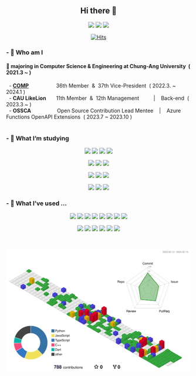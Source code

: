 <div align=center> 

## Hi there 👋

<a href="mailto:hnnynh125@gmail.com"><img src="https://img.shields.io/badge/Gmail-EA4335?style=for-the-badge&logo=Gmail&logoColor=white&link=mailto:hnnynh125@gmail.com"/></a>
<a href="https://velog.io/@hnnynh" target="_blank"><img src="https://img.shields.io/badge/Velog-20C997?style=for-the-badge&logo=Velog&logoColor=white"></a>
<a href="https://www.instagram.com/hnn.ynh/" target="_blank"><img src="https://img.shields.io/badge/Instagram-E4405F?style=for-the-badge&logo=Instagram&logoColor=white"></a>

[![Hits](https://hits.seeyoufarm.com/api/count/incr/badge.svg?url=https%3A%2F%2Fgithub.com%2Fhnnynh&count_bg=%230675FB&title_bg=%23000000&icon=&icon_color=%23FFFFFF&title=hits&edge_flat=true)](https://hits.seeyoufarm.com)

</div>

### - 👀 Who am I

  
#### 🌟 majoring in **Computer Science & Engineering** at Chung-Ang University&nbsp; ( 2021.3 ~ ) <br/>

<div> 
	
&nbsp; - **[COMP](https://hnnynh.notion.site/COMP-7827b4f860d84427a5dbdbecdf36be5a?pvs=4)** &nbsp;&nbsp;&nbsp;&nbsp;&nbsp;&nbsp;&nbsp;&nbsp;&nbsp;&nbsp;&nbsp;&nbsp;&nbsp;&nbsp;&nbsp;&nbsp;&nbsp; 36th Member&nbsp; &&nbsp; 37th Vice-President&nbsp; ( 2022.3. ~ 2024.1 )<br/>
&nbsp; - **CAU LikeLion**&nbsp;&nbsp;&nbsp;&nbsp;&nbsp;&nbsp; 11th Member &nbsp;&&nbsp; 12th Management &nbsp;&nbsp;&nbsp;&nbsp;&nbsp;&nbsp;&nbsp;&nbsp;&nbsp;|&nbsp;&nbsp;&nbsp; Back-end&nbsp; ( 2023.3 ~ )<br/>
&nbsp; - **OSSCA**&nbsp;&nbsp;&nbsp;&nbsp;&nbsp;&nbsp;&nbsp;&nbsp;&nbsp;&nbsp;&nbsp;&nbsp;&nbsp;&nbsp;&nbsp;&nbsp;&nbsp; 	Open Source Contribution Lead Mentee&nbsp;&nbsp;&nbsp;&nbsp;|&nbsp;&nbsp;&nbsp; Azure Functions OpenAPI Extensions&nbsp; ( 2023.7 ~ 2023.10 )<br/>
<br/>

</div>
 
### - 🌱 What I’m studying 

<div align=center> 
  
<img src="https://img.shields.io/badge/C-A8B9CC?style=for-the-badge&logo=C&logoColor=white"></a>
<img src="https://img.shields.io/badge/C++-00599C?style=for-the-badge&logo=C%2B%2B&logoColor=white"/></a>
<img src="https://img.shields.io/badge/JavaScript-F7DF1E?style=for-the-badge&logo=JavaScript&logoColor=white"></a>
<img src="https://img.shields.io/badge/TypeScript-3178C6?style=for-the-badge&logo=TypeScript&logoColor=white"></a>

<img src="https://img.shields.io/badge/Node.js-339933?style=for-the-badge&logo=Node.js&logoColor=white"></a>
<img src="https://img.shields.io/badge/MongoDB-47A248?style=for-the-badge&logo=MongoDB&logoColor=white"></a>
<img src="https://img.shields.io/badge/Docker-2496ED?style=for-the-badge&logo=Docker&logoColor=white"></a>

<img src="https://img.shields.io/badge/Amazon AWS-232F3E?style=for-the-badge&logo=Amazon AWS&logoColor=white"></a>
<img src="https://img.shields.io/badge/Microsoft Azure-0078D4?style=for-the-badge&logo=microsoftazure&logoColor=white"></a>
<img src="https://img.shields.io/badge/Google Cloud-4285F4?style=for-the-badge&logo=Google Cloud&logoColor=white"></a>

<img src="https://img.shields.io/badge/Git-F05032?style=for-the-badge&logo=Git&logoColor=white"></a>
<img src="https://img.shields.io/badge/GitHub-181717?style=for-the-badge&logo=GitHub&logoColor=white"></a>
<img src="https://img.shields.io/badge/GitHub Actions-2088FF?style=for-the-badge&logo=githubactions&logoColor=white"></a>


</div>

### - 💬 What I’ve used ...

<div align=center> 

<img src="https://img.shields.io/badge/Java-007396?style=flat-square&logo=Java&logoColor=white"></a>
<img src="https://img.shields.io/badge/Python-3776AB?style=flat-square&logo=Python&logoColor=white"></a>
<img src="https://img.shields.io/badge/Dart-0175C2?style=flat-square&logo=Dart&logoColor=white"></a>
<img src="https://img.shields.io/badge/HTML-E34F26?style=flat-square&logo=HTML5&logoColor=white"></a>
<img src="https://img.shields.io/badge/CSS-1572B6?style=flat-square&logo=CSS3&logoColor=white"></a>
<img src="https://img.shields.io/badge/Django-092E20?style=flat-square&logo=Django&logoColor=white"></a>
<img src="https://img.shields.io/badge/React-61DAFB?style=flat-square&logo=React&logoColor=white"></a>
<img src="https://img.shields.io/badge/Flutter-02569B?style=flat-square&logo=Flutter&logoColor=white"></a>

<img src="https://img.shields.io/badge/Amazon EC2-FF9900?style=flat-square&logo=amazonec2&logoColor=white"></a>
<img src="https://img.shields.io/badge/Amazon RDS-527FFF?style=flat-square&logo=amazonrds&logoColor=white"></a>
<img src="https://img.shields.io/badge/Amazon S3-569A31?style=flat-square&logo=amazons3&logoColor=white"></a>
<img src="https://img.shields.io/badge/Amazon Simple Email Service-DD344C?style=flat-square&logo=amazonsimpleemailservice&logoColor=white"></a>
<img src="https://img.shields.io/badge/Azure Functions-0062AD?style=flat-square&logo=azurefunctions&logoColor=white"></a>
<img src="https://img.shields.io/badge/MySQL-4479A1?style=flat-square&logo=MySQL&logoColor=white"></a>

</div>
<br/>
<div align=center> 


![](./profile-3d-contrib/profile-gitblock.svg)
</div>


<!--
**hnnynh/hnnynh** is a ✨ _special_ ✨ repository because its `README.md` (this file) appears on your GitHub profile.

Here are some ideas to get you started:

### - :eyes: I'm
- 🔭 I’m currently working on ...
- 🌱 I’m currently learning ...
- 👯 I’m looking to collaborate on ...
- 🤔 I’m looking for help with ...
- 💬 Ask me about ...
- 📫 How to reach me: ...
- 😄 Pronouns: ...
- ⚡ Fun fact: ...
-->
